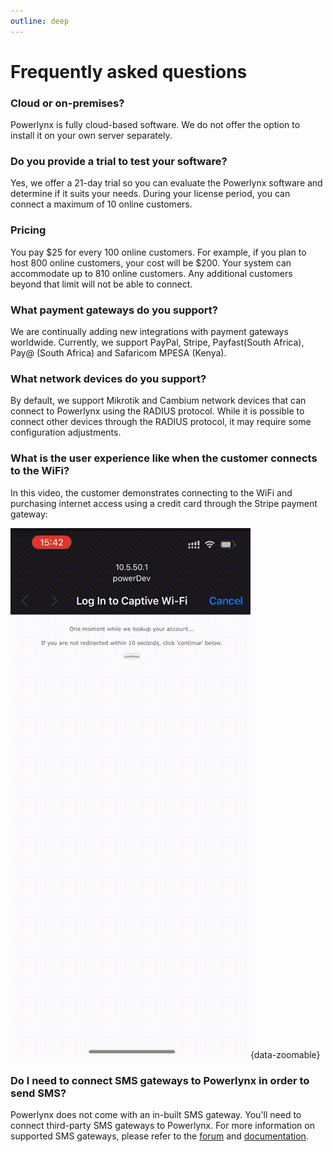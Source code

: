 ```yaml
---
outline: deep
---
```


# Frequently asked questions

### Cloud or on-premises?
Powerlynx is fully cloud-based software. We do not offer the option to install it on your own server separately.

### Do you provide a trial to test your software?
Yes, we offer a 21-day trial so you can evaluate the Powerlynx software and determine if it suits your needs. During your license period, you can connect a maximum of 10 online customers.

### Pricing
You pay $25 for every 100 online customers. For example, if you plan to host 800 online customers, your cost will be $200. Your system can accommodate up to 810 online customers. Any additional customers beyond that limit will not be able to connect.

### What payment gateways do you support?
We are continually adding new integrations with payment gateways worldwide. Currently, we support PayPal, Stripe, Payfast(South Africa), Pay@ (South Africa) and Safaricom MPESA (Kenya).

### What network devices do you support?
By default, we support Mikrotik and Cambium network devices that can connect to Powerlynx using the RADIUS protocol. While it is possible to connect other devices through the RADIUS protocol, it may require some configuration adjustments.

### What is the user experience like when the customer connects to the WiFi?

In this video, the customer demonstrates connecting to the WiFi and purchasing internet access using a credit card through the Stripe payment gateway:

![User journey](images/user_journey_stripe.gif){data-zoomable}

### Do I need to connect SMS gateways to Powerlynx in order to send SMS?

Powerlynx does not come with an in-built SMS gateway. You'll need to connect third-party SMS gateways to Powerlynx. For more information on supported SMS gateways, please refer to the [forum](https://forum.powerlynx.app/t/sms-gateways-in-powerlynx/40) and [documentation](https://docs.powerlynx.app/system/sms.html).